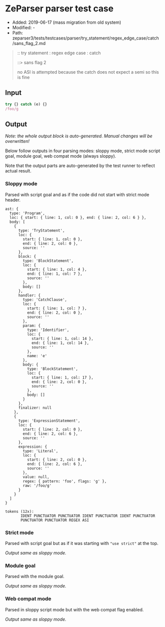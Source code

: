 # ZeParser parser test case

- Added: 2019-06-17 (mass migration from old system)
- Modified: -
- Path: zeparser3/tests/testcases/parser/try_statement/regex_edge_case/catch/sans_flag_2.md

> :: try statement : regex edge case : catch
>
> ::> sans flag 2
>
> no ASI is attempted because the catch does not expect a semi so this is fine

## Input

`````js
try {} catch (e) {}
/foo/g
`````

## Output

_Note: the whole output block is auto-generated. Manual changes will be overwritten!_

Below follow outputs in four parsing modes: sloppy mode, strict mode script goal, module goal, web compat mode (always sloppy).

Note that the output parts are auto-generated by the test runner to reflect actual result.

### Sloppy mode

Parsed with script goal and as if the code did not start with strict mode header.

`````
ast: {
  type: 'Program',
  loc: { start: { line: 1, col: 0 }, end: { line: 2, col: 6 } },
  body: [
    {
      type: 'TryStatement',
      loc: {
        start: { line: 1, col: 0 },
        end: { line: 2, col: 0 },
        source: ''
      },
      block: {
        type: 'BlockStatement',
        loc: {
          start: { line: 1, col: 4 },
          end: { line: 1, col: 7 },
          source: ''
        },
        body: []
      },
      handler: {
        type: 'CatchClause',
        loc: {
          start: { line: 1, col: 7 },
          end: { line: 2, col: 0 },
          source: ''
        },
        param: {
          type: 'Identifier',
          loc: {
            start: { line: 1, col: 14 },
            end: { line: 1, col: 14 },
            source: ''
          },
          name: 'e'
        },
        body: {
          type: 'BlockStatement',
          loc: {
            start: { line: 1, col: 17 },
            end: { line: 2, col: 0 },
            source: ''
          },
          body: []
        }
      },
      finalizer: null
    },
    {
      type: 'ExpressionStatement',
      loc: {
        start: { line: 2, col: 0 },
        end: { line: 2, col: 6 },
        source: ''
      },
      expression: {
        type: 'Literal',
        loc: {
          start: { line: 2, col: 0 },
          end: { line: 2, col: 6 },
          source: ''
        },
        value: null,
        regex: { pattern: 'foo', flags: 'g' },
        raw: '/foo/g'
      }
    }
  ]
}

tokens (12x):
       IDENT PUNCTUATOR PUNCTUATOR IDENT PUNCTUATOR IDENT PUNCTUATOR
       PUNCTUATOR PUNCTUATOR REGEX ASI
`````

### Strict mode

Parsed with script goal but as if it was starting with `"use strict"` at the top.

_Output same as sloppy mode._

### Module goal

Parsed with the module goal.

_Output same as sloppy mode._

### Web compat mode

Parsed in sloppy script mode but with the web compat flag enabled.

_Output same as sloppy mode._
